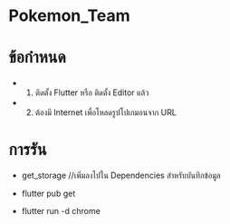 # Pokemon_Team

# ข้อกำหนด 

- 1. ติดตั้ง Flutter หรือ ติดตั้ง Editor แล้ว

- 2. ต้องมี Internet เพื่อโหลดรูปโปเกมอนจาก URL



# การรัน

- get_storage    //เพิ่มลงไปใน Dependencies สำหรับบันทึกข้อมูล

- flutter pub get

- flutter run -d chrome

